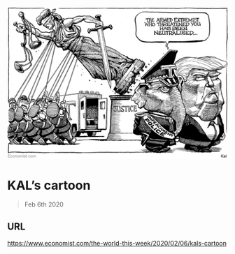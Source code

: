 ![](./images/20200208_WWD000_0.jpg)

# KAL’s cartoon

> Feb 6th 2020



## URL

https://www.economist.com/the-world-this-week/2020/02/06/kals-cartoon
